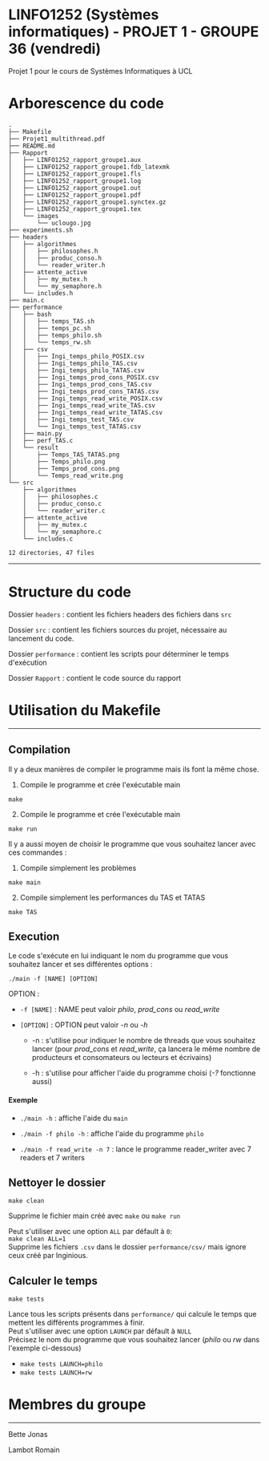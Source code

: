 # LINFO1252 (Systèmes informatiques) - PROJET 1 - GROUPE 36 (vendredi)

Projet 1 pour le cours de Systèmes Informatiques à UCL

# Arborescence du code

```
.
├── Makefile
├── Projet1_multithread.pdf
├── README.md
├── Rapport
│   ├── LINFO1252_rapport_groupe1.aux
│   ├── LINFO1252_rapport_groupe1.fdb_latexmk
│   ├── LINFO1252_rapport_groupe1.fls
│   ├── LINFO1252_rapport_groupe1.log
│   ├── LINFO1252_rapport_groupe1.out
│   ├── LINFO1252_rapport_groupe1.pdf
│   ├── LINFO1252_rapport_groupe1.synctex.gz
│   ├── LINFO1252_rapport_groupe1.tex
│   └── images
│       └── uclougo.jpg
├── experiments.sh
├── headers
│   ├── algorithmes
│   │   ├── philosophes.h
│   │   ├── produc_conso.h
│   │   └── reader_writer.h
│   ├── attente_active
│   │   ├── my_mutex.h
│   │   └── my_semaphore.h
│   └── includes.h
├── main.c
├── performance
│   ├── bash
│   │   ├── temps_TAS.sh
│   │   ├── temps_pc.sh
│   │   ├── temps_philo.sh
│   │   └── temps_rw.sh
│   ├── csv
│   │   ├── Ingi_temps_philo_POSIX.csv
│   │   ├── Ingi_temps_philo_TAS.csv
│   │   ├── Ingi_temps_philo_TATAS.csv
│   │   ├── Ingi_temps_prod_cons_POSIX.csv
│   │   ├── Ingi_temps_prod_cons_TAS.csv
│   │   ├── Ingi_temps_prod_cons_TATAS.csv
│   │   ├── Ingi_temps_read_write_POSIX.csv
│   │   ├── Ingi_temps_read_write_TAS.csv
│   │   ├── Ingi_temps_read_write_TATAS.csv
│   │   ├── Ingi_temps_test_TAS.csv
│   │   └── Ingi_temps_test_TATAS.csv
│   ├── main.py
│   ├── perf_TAS.c
│   └── result
│       ├── Temps_TAS_TATAS.png
│       ├── Temps_philo.png
│       ├── Temps_prod_cons.png
│       └── Temps_read_write.png
└── src
    ├── algorithmes
    │   ├── philosophes.c
    │   ├── produc_conso.c
    │   └── reader_writer.c
    ├── attente_active
    │   ├── my_mutex.c
    │   └── my_semaphore.c
    └── includes.c

12 directories, 47 files
```

---

# Structure du code

Dossier `headers` : contient les fichiers headers des fichiers dans `src`

Dossier `src` : contient les fichiers sources du projet, nécessaire au lancement du code.

Dossier `performance` : contient les scripts pour déterminer le temps d'exécution

Dossier `Rapport` : contient le code source du rapport

# Utilisation du Makefile

---

## Compilation

Il y a deux manières de compiler le programme mais ils font la même chose.

1. Compile le programme et crée l'exécutable main

`make`

2. Compile le programme et crée l'exécutable main

`make run`

Il y a aussi moyen de choisir le programme que vous souhaitez lancer avec ces commandes :

1. Compile simplement les problèmes

`make main`

2. Compile simplement les performances du TAS et TATAS

`make TAS`

## Execution

Le code s'exécute en lui indiquant le nom du programme que vous souhaitez lancer et ses différentes options :

`./main -f [NAME] [OPTION]`

OPTION :

- `-f [NAME]` : NAME peut valoir _philo_, _prod_cons_ ou _read_write_

- `[OPTION]` : OPTION peut valoir _-n_ ou _-h_

  - -n : s'utilise pour indiquer le nombre de threads que vous souhaitez lancer (pour _prod_cons_ et _read_write_, ça lancera le même nombre de producteurs et consomateurs ou lecteurs et écrivains)

  - -h : s'utilise pour afficher l'aide du programme choisi (_-?_ fonctionne aussi)

#### Exemple

- `./main -h` : affiche l'aide du `main`

- `./main -f philo -h` : affiche l'aide du programme `philo`

- `./main -f read_write -n 7` : lance le programme reader_writer avec 7 readers et 7 writers

## Nettoyer le dossier

`make clean`

Supprime le fichier main créé avec `make` ou `make run`

Peut s'utiliser avec une option `ALL` par défault à `0`:  
`make clean ALL=1`  
Supprime les fichiers `.csv` dans le dossier `performance/csv/` mais ignore ceux créé par Inginious.

## Calculer le temps

`make tests`

Lance tous les scripts présents dans `performance/` qui calcule le temps que mettent les différents programmes à finir.  
Peut s'utiliser avec une option `LAUNCH` par défault à `NULL`  
Précisez le nom du programme que vous souhaitez lancer (_philo_ ou _rw_ dans l'exemple ci-dessous)

- `make tests LAUNCH=philo`
- `make tests LAUNCH=rw`

# Membres du groupe

---

Bette Jonas

Lambot Romain
